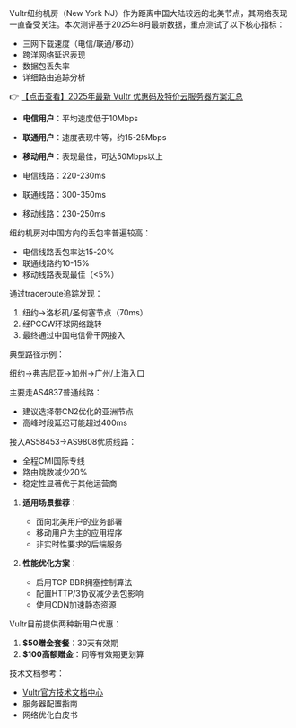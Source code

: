 

Vultr纽约机房（New York NJ）作为距离中国大陆较远的北美节点，其网络表现一直备受关注。本次测评基于2025年8月最新数据，重点测试了以下核心指标：
- 三网下载速度（电信/联通/移动）
- 跨洋网络延迟表现
- 数据包丢失率
- 详细路由追踪分析

👉 [【点击查看】2025年最新 Vultr 优惠码及特价云服务器方案汇总](https://bit.ly/VuLtr)


- **电信用户**：平均速度低于10Mbps
- **联通用户**：速度表现中等，约15-25Mbps
- **移动用户**：表现最佳，可达50Mbps以上

- 电信线路：220-230ms
- 联通线路：300-350ms  
- 移动线路：230-250ms

纽约机房对中国方向的丢包率普遍较高：
- 电信线路丢包率达15-20%
- 联通线路约10-15%
- 移动线路表现最佳（<5%）


通过traceroute追踪发现：
1. 纽约→洛杉矶/圣何塞节点（70ms）
2. 经PCCW环球网络跳转
3. 最终通过中国电信骨干网接入

典型路径示例：

纽约→弗吉尼亚→加州→广州/上海入口

主要走AS4837普通线路：
- 建议选择带CN2优化的亚洲节点
- 高峰时段延迟可能超过400ms

接入AS58453→AS9808优质线路：
- 全程CMI国际专线
- 路由跳数减少20%
- 稳定性显著优于其他运营商


1. **适用场景推荐**：
   - 面向北美用户的业务部署
   - 移动用户为主的应用程序
   - 非实时性要求的后端服务

2. **性能优化方案**：
   - 启用TCP BBR拥塞控制算法
   - 配置HTTP/3协议减少丢包影响
   - 使用CDN加速静态资源


Vultr目前提供两种新用户优惠：
1. **$50赠金套餐**：30天有效期
2. **$100高额赠金**：同等有效期更划算

技术文档参考：
- [Vultr官方技术文档中心](https://bit.ly/VuLtr)
- 服务器配置指南
- 网络优化白皮书
